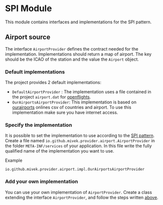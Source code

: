 # SPI Module

This module contains interfaces and implementations for the SPI pattern.

## Airport source

The interface `AirportProvider` defines the contract needed for the implementation. 
Implementations should return a map of airport. The key should be the ICAO of the station and the value the `Airport` object.

### Default implementations

The project provides 2 default implementations:

-   `DefaultAirportProvider` : The implementation uses a file contained in the project `airport.dat` for [openflights](https://openflights.org/).
-   `OurAirportsAirportProvider`: This implementation is based on [ourairports](https://ourairports.com) onlines csv of countries and airport. To use this implementation make sure you have internet access.

### Specify the implementation

It is possible to set the implementation to use according to the [SPI pattern](https://docs.oracle.com/javase/tutorial/sound/SPI-intro.html).
Create a file named `io.github.mivek.provider.airport.AirportProvider` in the folder `META-INF/services` of your application.
In this file write the fully qualified name of the implementation you want to use.

Example

```(java)
io.github.mivek.provider.airport.impl.OurAirportsAirportProvider
```

### Add your own implementation

You can use your own implementation of `AirportProvider`.
Create a class extending the interface `AirportProvider`, and follow the steps written [above](#specify-the-implementation).
